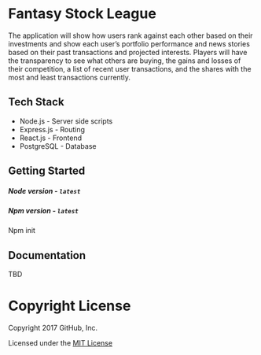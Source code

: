 # Fantasy Stock League
The application will show how users rank against each other based on their investments and show each user’s portfolio performance and news stories based on their past transactions and projected interests. Players will have the transparency to see what others are buying, the gains and losses of their competition, a list of recent user transactions, and the shares with the most and least transactions currently. 

## Tech Stack
- Node.js - Server side scripts
- Express.js - Routing
- React.js - Frontend
- PostgreSQL - Database

## Getting Started
##### Node version - `latest`
##### Npm version - `latest`

Npm init

## Documentation

TBD

# Copyright License
Copyright 2017 GitHub, Inc.

Licensed under the [MIT License](URL_to_wiki)
